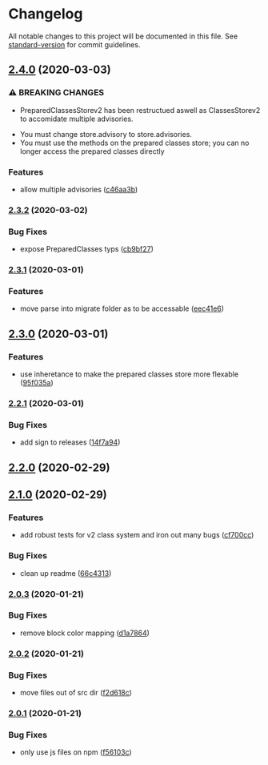 # Changelog

All notable changes to this project will be documented in this file. See [standard-version](https://github.com/conventional-changelog/standard-version) for commit guidelines.

## [2.4.0](https://github.com/whsha/classes/compare/v2.3.2...v2.4.0) (2020-03-03)


### ⚠ BREAKING CHANGES

* PreparedClassesStorev2 has been restructued aswell as ClassesStorev2 to accomidate multiple advisories.
- You must change store.advisory to store.advisories.
- You must use the methods on the prepared classes store; you can no longer access the prepared classes directly

### Features

* allow multiple advisories ([c46aa3b](https://github.com/whsha/classes/commit/c46aa3b81f573378403d664b7ae35d06f78fb03f))

### [2.3.2](https://github.com/whsha/classes/compare/v2.3.1...v2.3.2) (2020-03-02)


### Bug Fixes

* expose PreparedClasses typs ([cb9bf27](https://github.com/whsha/classes/commit/cb9bf27ca90e21b8e765dba04e44dac29c2b5830))

### [2.3.1](https://github.com/whsha/classes/compare/v2.3.0...v2.3.1) (2020-03-01)


### Features

* move parse into migrate folder as to be accessable ([eec41e6](https://github.com/whsha/classes/commit/eec41e6b173ceeba5105959a057890662ac9a5d2))

## [2.3.0](https://github.com/whsha/classes/compare/v2.2.1...v2.3.0) (2020-03-01)


### Features

* use inheretance to make the prepared classes store more flexable ([95f035a](https://github.com/whsha/classes/commit/95f035af2b871e12a49d82ee444b1a58557ff6c5))

### [2.2.1](https://github.com/whsha/classes/compare/v2.2.0...v2.2.1) (2020-03-01)


### Bug Fixes

* add sign to releases ([14f7a94](https://github.com/whsha/classes/commit/14f7a944c3591a15f038df59a59146104554e96b))

## [2.2.0](https://github.com/whsha/classes/compare/v2.1.0...v2.2.0) (2020-02-29)

## [2.1.0](https://github.com/whsha/classes/compare/v2.0.3...v2.1.0) (2020-02-29)


### Features

* add robust tests for v2 class system and iron out many bugs ([cf700cc](https://github.com/whsha/classes/commit/cf700cce3c95bcb670f42fd4606722b872e69672))


### Bug Fixes

* clean up readme ([66c4313](https://github.com/whsha/classes/commit/66c43131fd7c7c2fe73ee4b6b01de1f3a784e4b9))

### [2.0.3](https://github.com/whsha/classes/compare/v2.0.2...v2.0.3) (2020-01-21)


### Bug Fixes

* remove block color mapping ([d1a7864](https://github.com/whsha/classes/commit/d1a78646ce49fa0a89f6c42ff78796fc3dc6a576))

### [2.0.2](https://github.com/whsha/classes/compare/v2.0.1...v2.0.2) (2020-01-21)


### Bug Fixes

* move files out of src dir ([f2d618c](https://github.com/whsha/classes/commit/f2d618c4049d671162ccd636e8f6daf231eeb54d))

### [2.0.1](https://github.com/whsha/classes/compare/v2.0.0...v2.0.1) (2020-01-21)


### Bug Fixes

* only use js files on npm ([f56103c](https://github.com/whsha/classes/commit/f56103c76264e3fd33db045d8a6b06693b246713))

                                                                                                                                                                                                                                                                                                                                                                                                                                                                                                                                                                                                                                                                                                                                                                                                                                                                                                                                                                                                                                                                                                                                                                                                                                                                                                                                                                                                                                                                                                                                                                                                                                                                                                                                                                                                                                                   